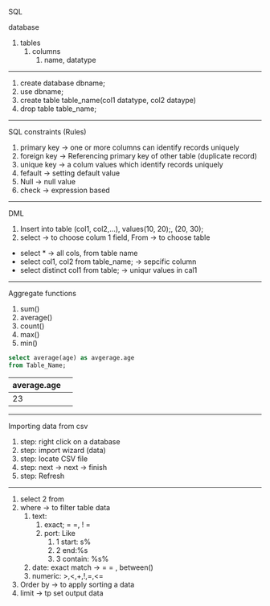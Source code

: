 SQL

database
1. tables
	1. columns
		1. name, datatype

---

1. create database dbname;
2. use dbname;
3. create table table_name(col1 datatype, col2 dataype)
4. drop table table_name;

---
SQL constraints (Rules)
1. primary key -> one or more columns can identify records uniquely
2. foreign key -> Referencing primary key of other table (duplicate record)
3. unique key -> a colum values which identify records uniquely
4. fefault -> setting default value
5. Null -> null value
6. check -> expression based

---

DML
1. Insert into table (col1, col2,...), values(10, 20);, (20, 30);
2. select -> to choose colum 1 field, From -> to choose table

- select * -> all cols, from table name
- select col1, col2 from table_name; -> sepcific column
- select distinct col1 from table; -> uniqur values in cal1


---

Aggregate functions

1. sum()
2. average()
3. count()
4. max()
5. min()

```sql
select average(age) as avgerage.age
from Table_Name;
```


| average.age |     |
| ----------- | --- |
| 23          |     |



---

Importing data from csv

1.  step: right click on a database
2. step: import wizard (data)
3. step: locate CSV file
4. step: next -> next -> finish
5. step: Refresh

---

1. select 2 from
2. where -> to filter table data
	1. text: 
		1. exact; = =, ! =
		2. port: Like 
			1. 1 start: s%
			2. 2 end:%s
			3. 3 contain: %s%
	2. date: exact match -> = = , between() 
	3. numeric: >,<,+,!,=,<=
3. Order by -> to apply sorting a data
4. limit -> tp set output data
